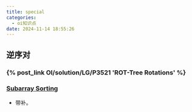 ```yaml
---
title: special
categories:
  - oi知识点
date: 2024-11-14 18:55:26
---
```


## 逆序对

### {% post_link OI/solution/LG/P3521 'ROT-Tree Rotations' %}

### [Subarray Sorting](https://www.luogu.com.cn/problem/CF1187D)
- 带补。